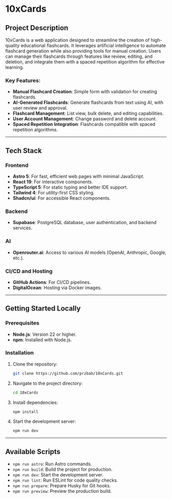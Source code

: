 # 10xCards

## Project Description

10xCards is a web application designed to streamline the creation of high-quality educational flashcards. It leverages artificial intelligence to automate flashcard generation while also providing tools for manual creation. Users can manage their flashcards through features like review, editing, and deletion, and integrate them with a spaced repetition algorithm for effective learning.

### Key Features:

- **Manual Flashcard Creation**: Simple form with validation for creating flashcards.
- **AI-Generated Flashcards**: Generate flashcards from text using AI, with user review and approval.
- **Flashcard Management**: List view, bulk delete, and editing capabilities.
- **User Account Management**: Change password and delete account.
- **Spaced Repetition Integration**: Flashcards compatible with spaced repetition algorithms.

---

## Tech Stack

### Frontend

- **Astro 5**: For fast, efficient web pages with minimal JavaScript.
- **React 19**: For interactive components.
- **TypeScript 5**: For static typing and better IDE support.
- **Tailwind 4**: For utility-first CSS styling.
- **Shadcn/ui**: For accessible React components.

### Backend

- **Supabase**: PostgreSQL database, user authentication, and backend services.

### AI

- **Openrouter.ai**: Access to various AI models (OpenAI, Anthropic, Google, etc.).

### CI/CD and Hosting

- **GitHub Actions**: For CI/CD pipelines.
- **DigitalOcean**: Hosting via Docker images.

---

## Getting Started Locally

### Prerequisites

- **Node.js**: Version 22 or higher.
- **npm**: Installed with Node.js.

### Installation

1. Clone the repository:
    ```bash
    git clone https://github.com/przbab/10xCards.git
    ```
2. Navigate to the project directory:
    ```bash
    cd 10xCards
    ```
3. Install dependencies:
    ```bash
    npm install
    ```
4. Start the development server:
    ```bash
    npm run dev
    ```

---

## Available Scripts

- `npm run astro`: Run Astro commands.
- `npm run build`: Build the project for production.
- `npm run dev`: Start the development server.
- `npm run lint`: Run ESLint for code quality checks.
- `npm run prepare`: Prepare Husky for Git hooks.
- `npm run preview`: Preview the production build.
